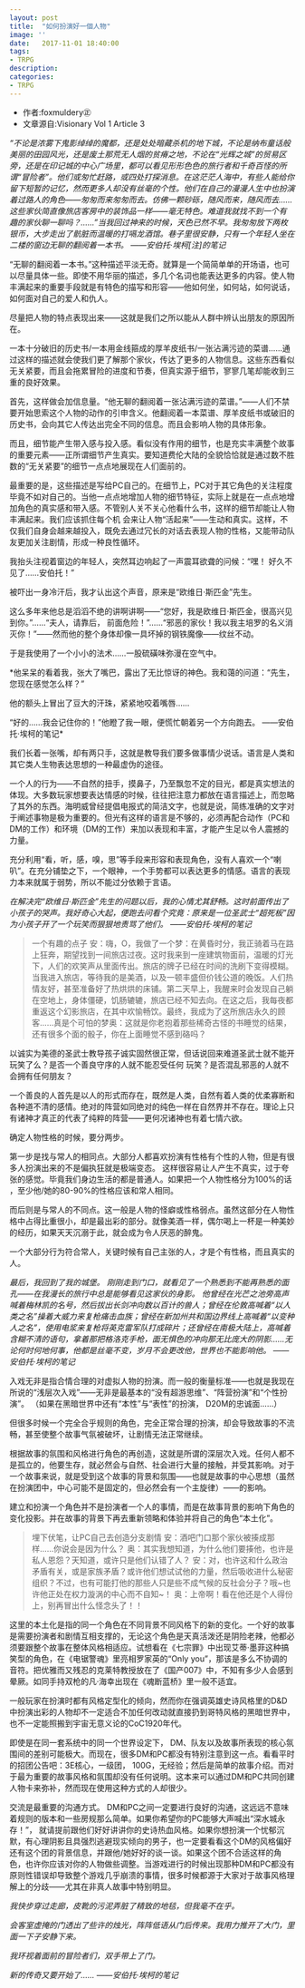 ```yaml
---
layout: post
title:  "如何扮演好一個人物"
image: ''
date:   2017-11-01 18:40:00
tags:
- TRPG
description: 
categories:
- TRPG
---
```

- 作者:foxmuldery㊣
- 文章源自:Visionary Vol 1 Article 3

*“不论是浓雾下鬼影绰绰的魔都，还是处处暗藏杀机的地下城，不论是纳布童话般美丽的田园风光，还是废土那荒无人烟的贫瘠之地，不论在“光辉之城”的贸易区旁，还是在印记城的中心广场里，都可以看见形形色色的旅行者和千奇百怪的所谓“冒险者”。他们或匆忙赶路，或四处打探消息。在这茫茫人海中，有些人能给你留下短暂的记忆，然而更多人却没有丝毫的个性。他们在自己的漫漫人生中也扮演着过路人的角色——匆匆而来匆匆而去。仿佛一颗砂砾，随风而来，随风而去……这些家伙简直像旅店客房中的装饰品一样——毫无特色。难道我就找不到一个有趣的家伙聊一聊吗？……”当我回过神来的时候，天色已然不早。我匆匆放下两枚银币，大步走出了骯脏而温暖的打嗝龙酒馆。巷子里很安静，只有一个年轻人坐在二楼的窗边无聊的翻阅着一本书。
——安伯托·埃柯[注]的笔记*

“无聊的翻阅着一本书。”这种描述平淡无奇。就算是一个简简单单的开场语，也可以尽量具体一些。即使不用华丽的描述，多几个名词也能表达更多的内容。使人物丰满起来的重要手段就是有特色的描写和形容——他如何坐，如何站，如何说话，如何面对自己的爱人和仇人。

尽量把人物的特点表现出来——这就是我们之所以能从人群中辨认出朋友的原因所在。

一本十分破旧的历史书/一本用金线箍成的厚羊皮纸书/一张沾满污迹的菜谱……通过这样的描述就会使我们更了解那个家伙，传达了更多的人物信息。这些东西看似无关紧要，而且会拖累冒险的进度和节奏，但真实源于细节，寥寥几笔却能收到三重的良好效果。

首先，这样做会加信息量。“他无聊的翻阅着一张沾满污迹的菜谱。”——人们不禁要开始思索这个人物的动作的引申含义。他翻阅着一本菜谱、厚羊皮纸书或破旧的历史书，会向其它人传达出完全不同的信息。而且会影响人物的具体形象。

而且，细节能产生带入感与投入感。看似没有作用的细节，也是充实丰满整个故事的重要元素——正所谓细节产生真实。要知道费伦大陆的全貌恰恰就是通过数不胜数的“无关紧要”的细节一点点地展现在人们面前的。

最重要的是，这些描述是写给PC自己的。在细节上，PC对于其它角色的关注程度毕竟不如对自己的。当他一点点地增加人物的细节特征，实际上就是在一点点地增加角色的真实感和带入感。不管别人关不关心他看什么书，这样的细节却能让人物丰满起来。我们应该抓住每个机 会来让人物“活起来”——生动和真实。这样，不仅我们自身会越来越投入，既免去通过冗长的对话去表现人物的性格，又能带动队友更加关注剧情，形成一种良性循环。

我抬头注视着窗边的年轻人，突然耳边响起了一声震耳欲聋的问候：“嘿！ 好久不见了……安伯托！”

被吓出一身冷汗后，我才认出这个声音，原来是“欧维日·斯匹金”先生。

这么多年来他总是滔滔不绝的讲啊讲啊——“您好，我是欧维日·斯匹金，很高兴见到你。”……“夫人，请靠后， 前面危险！”……“邪恶的家伙！我以我主培罗的名义消灭你！”——然而他的整个身体却像一具坏掉的钢铁魔像——纹丝不动。

于是我使用了一个小小的法术……一股硫磺味弥漫在空气中。

*他呆呆的看着我，张大了嘴巴，露出了无比惊讶的神色。我和蔼的问道：“先生，您现在感觉怎么样？”

他的额头上冒出了豆大的汗珠，紧紧地咬着嘴唇……

“好的……我会记住你的！”他瞪了我一眼，便慌忙朝着另一个方向跑去。
——安伯托·埃柯的笔记*

我们长着一张嘴，却有两只手，这就是教导我们要多做事情少说话。语言是人类和其它类人生物表达思想的一种最虚伪的途径。

一个人的行为——不自然的扭手，摸鼻子，乃至飘忽不定的目光，都是真实想法的体现。大多数玩家想要表达情感的时候，往往把注意力都放在语言描述上，而忽略了其外的东西。海明威曾经提倡电报式的简洁文字，也就是说，简练准确的文字对于阐述事物是极为重要的。但光有这样的语言是不够的，必须再配合动作（PC和DM的工作）和环境（DM的工作）来加以表现和丰富，才能产生足以令人震撼的力量。

充分利用“看，听，感，嗅，思”等手段来形容和表现角色，没有人喜欢一个“喇叭”。在充分铺垫之下，一个眼神，一个手势都可以表达更多的情感。语言的表现力本来就属于弱势，所以不能过分依赖于言语。

*在解决完“欧维日·斯匹金”先生的问题以后，我的心情尤其舒畅。这时前面传出了小孩子的哭声。我好奇心大起，便跑去问看个究竟：原来是一位圣武士“超死板”因为小孩子开了一个玩笑而狠狠地责骂了他们。
——安伯托·埃柯的笔记*

> 一个有趣的点子
安：嗨，O，我做了一个梦：在黄昏时分，我正骑着马在路上狂奔，期望找到一间旅店过夜。这时我来到一座建筑物面前，温暖的灯光下，人们的欢笑声从里面传出。旅店的牌子已经在时间的洗刷下变得模糊。当我进入旅店，等待我的是美酒，以及一顿丰盛但价钱公道的晚饭。人们热情友好，甚至准备好了热烘烘的床铺。第二天早上，我醒来时会发现自己躺在空地上，身体僵硬，饥肠辘辘，旅店已经不知去向。在这之后，我每夜都重返这个幻影旅店，在其中欢愉畅饮。最终，我成为了这所旅店永久的顾客……真是个可怕的梦奥：这就是你老抱着那些稀奇古怪的书睡觉的结果，还有很多个面的骰子，你在上面睡觉不感到硌吗？

以诚实为美德的圣武士教导孩子诚实固然很正常，但话说回来难道圣武士就不能开玩笑了么？是否一个善良守序的人就不能忍受任何
玩笑？是否混乱邪恶的人就不会拥有任何朋友？

一个善良的人首先是以人的形式而存在，既然是人类，自然有着人类的优柔寡断和各种道不清的感情。绝对的阵营如同绝对的纯色一样在自然界并不存在。理论上只有诸神才真正的代表了纯粹的阵营——更何况诸神也有着七情六欲。

确定人物性格的时候，要分两步。

第一步是找与常人的相同点。大部分人都喜欢扮演有性格有个性的人物，但是有很多人扮演出来的不是偏执狂就是极端变态。 这样很容易让人产生不真实，过于夸张的感觉。毕竟我们身边生活的都是普通人。如果把一个人物性格分为100%的话 ，至少他/她的80-90%的性格应该和常人相同。

而后则是与常人的不同点。这一般是人物的怪癖或性格弱点。虽然这部分在人物性格中占得比重很小，却是最出彩的部分。就像美酒一样，偶尔喝上一杯是一种美妙的经历，如果天天沉溺于此，就会成为令人厌恶的醉鬼。

一个大部分行为符合常人，关键时候有自己主张的人，才是个有性格，而且真实的人。

*最后，我回到了我的城堡。
刚刚走到门口，就看见了一个熟悉到不能再熟悉的面孔——在我漫长的旅行中总是能够看见这家伙的身影。
他曾经在光芒之池旁高声喊着梅林凯的名号，然后拔出长剑冲向数以百计的兽人；曾经在伦敦高喊着“以人类之名”操着大威力来复枪痛击血族；曾经在新加州共和国边界线上高喊着“以变种人之名”，使用电浆来复枪将英克雷军队打成碎片；还曾经在南极大陆上，高喊着含糊不清的语句，拿着那把格洛克手枪，面无惧色的冲向那无比庞大的阴影……无论何时何地何事，他都是丝毫不变，岁月不会更改他，世界也不能影响他。
——安伯托·埃柯的笔记*

入戏无非是指合情合理的对虚拟人物的扮演。而一般的衡量标准——也就是我现在所说的“浅层次入戏”——无非是最基本的“没有超游思维”、“阵营扮演”和“个性扮演”。
（如果在黑暗世界中还有“本性”与“表性”的扮演， D20M的忠诚面……）

但很多时候一个完全合乎规则的角色，完全正常合理的扮演，却会导致故事的不流畅，甚至使整个故事气氛被破坏，让剧情无法正常继续。

根据故事的氛围和风格进行角色的再创造，这就是所谓的深层次入戏。任何人都不是孤立的，他要生存，就必然会与自然、社会进行大量的接触，并受其影响。对于一个故事来说，就是受到这个故事的背景和氛围——也就是故事的中心思想（虽然在扮演团中，中心可能不是固定的，但必然会有一个主旋律）——的影响。

建立和扮演一个角色并不是扮演者一个人的事情，而是在故事背景的影响下角色的变化投影。并在故事的背景下再去重新领略和体验并将自己的角色“本土化”。

>埋下伏笔，让PC自己去创造分支剧情
安：酒吧门口那个家伙被揍成那样……你说会是因为什么？
奥：其实我想知道，为什么他们要揍他，也许是私人恩怨？天知道，或许只是他们认错了人？
安：对，也许这和什么政治矛盾有关，或是家族矛盾？或许他们想试试他的力量，然后吸收进什么秘密组织？不过，也有可能打他的那些人只是些不成气候的反社会分子？哦~也许他正处在权力漩涡的中心而不自知~！
奥：上帝啊！看在他还是个人得份上，别再冒出什么怪念头了！！

这里的本土化是指的同一个角色在不同背景不同风格下的新的变化。一个好的故事是需要扮演者和剧情互相支撑的，无论这个角色是天真活泼还是阴险老辣，他都必须要跟整个故事在整体风格相适应。试想看在《七宗罪》中出现艾蒂·墨菲这种搞笑型的角色，在《电锯警魂》里亮相罗家英的“Only you”，那该是多么不协调的音符。把优雅而又残忍的克莱特教授放在了《国产007》中，不知有多少人会感到晕厥。如同手持双枪的凡·海幸出现在《魂断蓝桥》里一般不适宜。

一般玩家在扮演时都有风格定型化的倾向，然而你在强调英雄史诗风格里的D&D中扮演出彩的人物却不一定适合不加任何改动就直接扔到哥特风格的黑暗世界中，也不一定能照搬到宇宙无意义论的CoC1920年代。

即使是在同一套系统中的同一个世界设定下， DM、队友以及故事所表现的核心氛围间的差别可能极大。而现在，很多DM和PC都没有特别注意到这一点。看看平时的招团公告吧：3E核心，一级团， 100G，无经验；然后是简单的故事介绍。而对于最为重要的故事风格和氛围却没有任何说明。这本来可以通过DM和PC共同创建人物卡来弥补，然而现在使用这种方式的人却很少。

交流是最重要的沟通方式。 DM和PC之间一定要进行良好的沟通，这远远不意味着规则的版本和一些房规那么简单。如果你希望你的PC能够大声喊出“深水城永存！”， 就请提前跟他们好好讲讲你的史诗热血风格。如果你想扮演一个忧郁沉默，有心理阴影且具强烈逃避现实倾向的男子，也一定要看看这个DM的风格偏好还有这个团的背景信息，并跟他/她好好的谈一谈。如果这个团不合适这样的角色，也许你应该对你的人物做些调整。当游戏进行的时候出现那种DM和PC都没有原则性错误却导致整个游戏几乎崩溃的事情，很多时候都源于大家对于故事风格理解上的分歧——尤其在非真人故事中特别明显。

*我快步穿过走廊，皮靴的污泥弄脏了精致的地毯，但我毫不在乎。*

*会客室虚掩的门透出了些许的烛光，阵阵低语从门后传来。我用力推开了大门，里面一下子安静下来。*

*我环视着面前的冒险者们，双手带上了门。*

*新的传奇又要开始了……*
*——安伯托·埃柯的笔记*